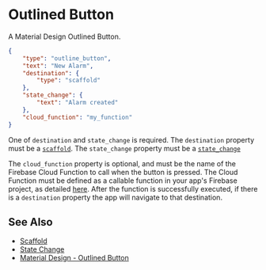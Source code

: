# Outlined Button

A Material Design Outlined Button.

```json
{
    "type": "outline_button",
    "text": "New Alarm",
    "destination": {
        "type": "scaffold"
    },
    "state_change": {
        "text": "Alarm created"
    },
    "cloud_function": "my_function"
}
```

One of `destination` and `state_change` is required.
The `destination` property must be a [`scaffold`](scaffold.md).
The `state_change` property must be a [`state_change`](../state/state_change.md)

The `cloud_function` property is optional, and must be the name of the Firebase Cloud Function to call when the button is pressed. The Cloud Function must be defined as a callable function in your app's Firebase project, as detailed [here](https://firebase.google.com/docs/functions/callable). After the function is successfully executed, if there is a `destination` property the app will navigate to that destination.


## See Also

* [Scaffold](scaffold.md)
* [State Change](../state/state_change.md)
* [Material Design - Outlined Button](https://material.io/design/components/buttons.html#outlined-button)